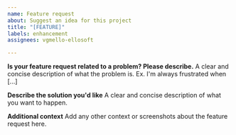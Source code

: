 ```yaml
---
name: Feature request
about: Suggest an idea for this project
title: "[FEATURE]"
labels: enhancement
assignees: vgmello-ellosoft

---
```


**Is your feature request related to a problem? Please describe.**
A clear and concise description of what the problem is. Ex. I'm always frustrated when [...]

**Describe the solution you'd like**
A clear and concise description of what you want to happen.

**Additional context**
Add any other context or screenshots about the feature request here.
